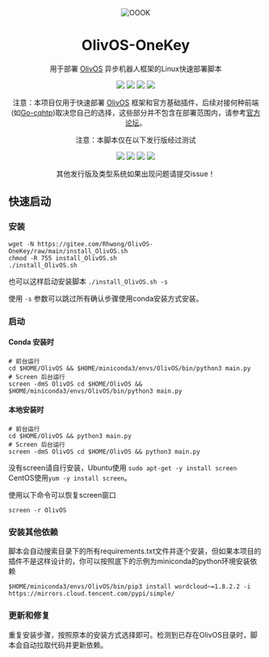 <div align="center">
    <img alt="OOOK" src="https://olivos.onekey.ren/img/logo.png"/>

# OlivOS-OneKey

用于部署 [OlivOS](https://github.com/OlivOS-Team/OlivOS) 异步机器人框架的Linux快速部署脚本<br>

<img src="https://img.shields.io/github/issues/rhwong/OlivOS-OneKey"> <img src="https://img.shields.io/github/forks/rhwong/OlivOS-OneKey"> 
<img src="https://img.shields.io/github/stars/rhwong/OlivOS-OneKey"> <img src="https://img.shields.io/github/license/rhwong/OlivOS-OneKey">

注意：本项目仅用于快速部署 [OlivOS](https://github.com/OlivOS-Team/OlivOS) 框架和官方基础插件，后续对接何种前端(如[Go-cqhtp](https://github.com/Mrs4s/go-cqhttp/))取决您自己的选择，这些部分并不包含在部署范围内，请参考[官方论坛](https://forum.olivos.run/)。

注意：本脚本仅在以下发行版经过测试

<img src="https://img.shields.io/badge/Ubuntu-x86__64-red?style=flat-square&logo=ubuntu"> 
<img src="https://img.shields.io/badge/Ubuntu-aarch64-red?style=flat-square&logo=ubuntu"> 
<img src="https://img.shields.io/badge/CentOS-x86__64-green?style=flat-square&logo=centos">
<!--img src="https://img.shields.io/badge/CentOS-aarch64-green?style=flat-square&logo=centos"-->
<img src="https://img.shields.io/badge/Debian-x86__64-purple?style=flat-square&logo=debian">
<!--img src="https://img.shields.io/badge/Debian-aarch64-purple?style=flat-square&logo=debian"-->

其他发行版及类型系统如果出现问题请提交issue！

</div>
<!-- projectInfo end -->

## 快速启动

### 安装

```shell
wget -N https://gitee.com/Rhwong/OlivOS-OneKey/raw/main/install_OlivOS.sh
chmod -R 755 install_OlivOS.sh
./install_OlivOS.sh
```

也可以这样启动安装脚本 `./install_OlivOS.sh -s` 

使用 `-s` 参数可以跳过所有确认步骤使用conda安装方式安装。

### 启动

#### Conda 安装时

```
# 前台运行
cd $HOME/OlivOS && $HOME/miniconda3/envs/OlivOS/bin/python3 main.py
# Screen 后台运行
screen -dmS OlivOS cd $HOME/OlivOS && $HOME/miniconda3/envs/OlivOS/bin/python3 main.py
```
#### 本地安装时
```
# 前台运行
cd $HOME/OlivOS && python3 main.py
# Screen 后台运行
screen -dmS OlivOS cd $HOME/OlivOS && python3 main.py
```

没有screen请自行安装，Ubuntu使用 `sudo apt-get -y install screen` CentOS使用`yum -y install screen`。

使用以下命令可以恢复screen窗口

```shell
screen -r OlivOS
```
### 安装其他依赖

脚本会自动搜索目录下的所有requirements.txt文件并逐个安装，但如果本项目的插件不是这样设计的，你可以按照底下的示例为miniconda的python环境安装依赖
```
$HOME/miniconda3/envs/OlivOS/bin/pip3 install wordcloud~=1.8.2.2 -i https://mirrors.cloud.tencent.com/pypi/simple/
```
### 更新和修复

重复安装步骤，按照原本的安装方式选择即可。检测到已存在OlivOS目录时，脚本会自动拉取代码并更新依赖。